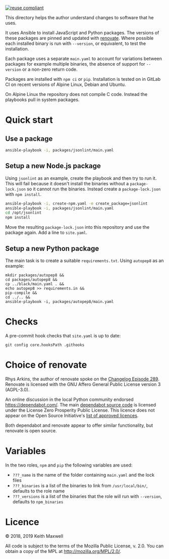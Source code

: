 [renovate]: https://github.com/renovatebot/renovate
[changelog episode 289]: https://changelog.com/podcast/289
[dependabot source code]: https://github.com/dependabot/dependabot-core
[list of approved licences]: https://opensource.org/licenses/alphabetical

[![reuse compliant](https://reuse.software/badge/reuse-compliant.svg)](https://reuse.software/)

This directory helps the author understand changes to software that he uses.

It uses Ansible to install JavaScript and Python packages. The versions of these
packages are pinned and updated with [renovate]. Where possible each installed
binary is run with `--version`, or equivalent, to test the installation.

Each package uses a separate `main.yaml` to account for variations between
packages for example multiple binaries, the absence of support for `--version`
or a non-zero return code.

Packages are installed with `npm ci` or `pip`. Installation is tested on in
GitLab CI on recent versions of Alpine Linux, Debian and Ubuntu.

On Alpine Linux the repository does not compile C code. Instead the playbooks
pull in system packages.

# Quick start

## Use a package

```sh
ansible-playbook -i, packages/jsonlint/main.yaml
```

## Setup a new Node.js package

Using `jsonlint` as an example, create the playbook and then try to run it. This
will fail because it doesn't install the binaries without a `package-lock.json`
so it cannot run the binaries. Instead create a `package-lock.json` with
`npm install`.

```sh
ansible-playbook -i, create-npm.yaml -e create_package=jsonlint
ansible-playbook -i, packages/jsonlint/main.yaml
cd /opt/jsonlint
npm install
```

Move the resulting `package-lock.json` into this repository and use the package
again. Add a line to `site.yaml`.

## Setup a new Python package

The main task is to create a suitable `requirements.txt`. Using `autopep8` as an
example:

```
mkdir packages/autopep8 &&
cd packages/autopep8 &&
cp ../black/main.yaml . &&
echo autopep8 >> requirements.in &&
pip-compile &&
cd ../.. &&
ansible-playbook -i, packages/autopep8/main.yaml
```

# Checks

A pre-commit hook checks that `site.yaml` is up to date:

```
git config core.hooksPath .githooks
```

# Choice of renovate

Rhys Arkins, the author of renovate spoke on the [Changelog Episode 289].
Renovate is licensed with the GNU Affero General Public License version 3
(AGPL-3.0).

An online discussion in the local Python community endorsed
<https://dependabot.com/>. The main [dependabot source code] is licensed under
the License Zero Prosperity Public License. This licence does not appear on the
Open Source Initiative's [list of approved licences].

Both dependabot and renovate appear to offer similar functionality, but renovate
is open source.

# Variables

In the two roles, `npm` and `pip` the following variables are used:

- `???_name` is the name of the folder containing `main.yaml` and the lock files
- `???_binaries` is a list of the binaries to link from `/usr/local/bin/`,
  defaults to the role name
- `???_versions` is a list of the binaries that the role will run with
  `--version`, defaults to `npm_binaries`

# Licence

© 2018, 2019 Keith Maxwell

All code is subject to the terms of the Mozilla Public License, v. 2.0. You can
obtain a copy of the MPL at <http://mozilla.org/MPL/2.0/>.

<!--

SPDX-License-Identifier: MPL-2.0
SPDX-Copyright: 2019 Keith Maxwell

-->

